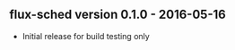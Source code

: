 
flux-sched version 0.1.0 - 2016-05-16
-------------------------------------

 * Initial release for build testing only
